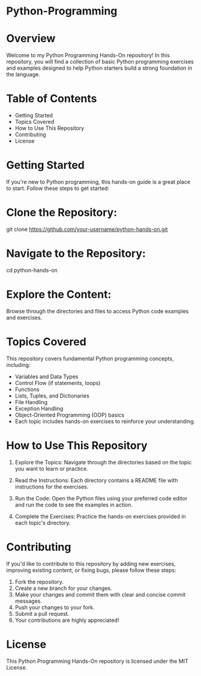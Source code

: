 # Python-Programming

# Overview
Welcome to my Python Programming Hands-On repository! In this repository, you will find a collection of basic Python programming exercises and examples designed to help Python starters build a strong foundation in the language.

# Table of Contents

- Getting Started
- Topics Covered
- How to Use This Repository
- Contributing
- License

# Getting Started
If you're new to Python programming, this hands-on guide is a great place to start. Follow these steps to get started:

# Clone the Repository:
git clone https://github.com/your-username/python-hands-on.git

# Navigate to the Repository:
cd python-hands-on

# Explore the Content:
Browse through the directories and files to access Python code examples and exercises.

# Topics Covered
This repository covers fundamental Python programming concepts, including:

- Variables and Data Types
- Control Flow (if statements, loops)
- Functions
- Lists, Tuples, and Dictionaries
- File Handling
- Exception Handling
- Object-Oriented Programming (OOP) basics
- Each topic includes hands-on exercises to reinforce your understanding.

# How to Use This Repository
1. Explore the Topics:
Navigate through the directories based on the topic you want to learn or practice.

2. Read the Instructions:
Each directory contains a README file with instructions for the exercises.

3. Run the Code:
Open the Python files using your preferred code editor and run the code to see the examples in action.

4. Complete the Exercises:
Practice the hands-on exercises provided in each topic's directory.

# Contributing
If you'd like to contribute to this repository by adding new exercises, improving existing content, or fixing bugs, please follow these steps:

1. Fork the repository.
2. Create a new branch for your changes.
3. Make your changes and commit them with clear and concise commit messages.
4. Push your changes to your fork.
5. Submit a pull request.
6. Your contributions are highly appreciated!

# License
This Python Programming Hands-On repository is licensed under the MIT License.
